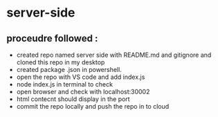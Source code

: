 # server-side

## proceudre followed :

- created repo named server side with README.md and gitignore and cloned this repo in my desktop 
-  created package .json in powershell.
- open the repo with VS code and add index.js
- node index.js in terminal to check 
- open browser and check with localhost:30002 
- html contecnt should display in the port 
-  commit  the repo locally and push the repo in to cloud


